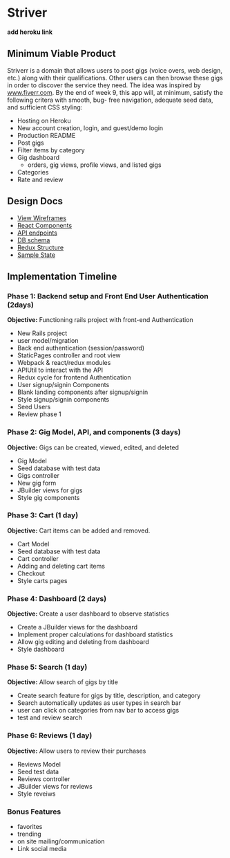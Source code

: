 # Striver
**add heroku link**

## Minimum Viable Product
Striverr is a domain that allows users to post gigs (voice overs, web design, etc.) along with their qualifications. Other users can then browse these gigs in order to discover the service they need. The idea was inspired by www.fiverr.com. By the end of week 9, this app will, at minimum, satisfy the following critera with smooth, bug- free navigation, adequate seed data, and sufficient CSS styling:

* Hosting on Heroku  
* New account creation, login, and guest/demo login  
* Production README  
* Post gigs  
* Filter items by category  
* Gig dashboard  
  * orders, gig views, profile views, and listed gigs  
* Categories  
* Rate and review  

## Design Docs
- [View Wireframes](https://github.com/yashoss/striverr/tree/master/docs/wireframes)  
- [React Components](https://github.com/yashoss/striverr/blob/master/docs/component-hierarchy.md)  
- [API endpoints](https://github.com/yashoss/striverr/blob/master/docs/api-endpoints.md)  
- [DB schema](https://github.com/yashoss/striverr/blob/master/docs/schema.md)  
- [Redux Structure](https://github.com/yashoss/striverr/blob/master/docs/redux-structure.md)  
- [Sample State](https://github.com/yashoss/striverr/blob/master/docs/sample-state.md)  

## Implementation Timeline

### Phase 1: Backend setup and Front End User Authentication (2days)

**Objective:** Functioning rails project with front-end Authentication

* New Rails project
* user model/migration
* Back end authentication (session/password)
* StaticPages controller and root view
* Webpack & react/redux modules
* APIUtil to interact with the API
* Redux cycle for frontend Authentication
* User signup/signin Components
* Blank landing components after signup/signin
* Style signup/signin components
* Seed Users
* Review phase 1

### Phase 2: Gig Model, API, and components (3 days)

**Objective:** Gigs can be created, viewed, edited, and deleted

* Gig Model
* Seed database with test data
* Gigs controller
* New gig form
* JBuilder views for gigs
* Style gig components

### Phase 3: Cart (1 day)

**Objective:** Cart items can be added and removed.

* Cart Model
* Seed database with test data
* Cart controller
* Adding and deleting cart items
* Checkout
* Style carts pages

### Phase 4: Dashboard (2 days)

**Objective:** Create a user dashboard to observe statistics

* Create a JBuilder views for the dashboard
* Implement proper calculations for dashboard statistics
* Allow gig editing and deleting from dashboard
* Style dashboard

### Phase 5: Search (1 day)

**Objective:** Allow search of gigs by title
* Create search feature for gigs by title, description, and category
* Search automatically updates as user types in search bar
* user can click on categories from nav bar to access gigs
* test and review search

### Phase 6: Reviews (1 day)

**Objective:** Allow users to review their purchases

* Reviews Model
* Seed test data
* Reviews controller
* JBuilder views for reviews
* Style reveiws

### Bonus Features

* favorites
* trending
* on site mailing/communication
* Link social media
